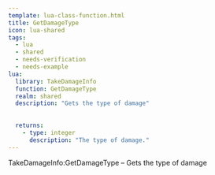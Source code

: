 ```yaml
---
template: lua-class-function.html
title: GetDamageType
icon: lua-shared
tags:
  - lua
  - shared
  - needs-verification
  - needs-example
lua:
  library: TakeDamageInfo
  function: GetDamageType
  realm: shared
  description: "Gets the type of damage"
  
  
  returns:
    - type: integer
      description: "The type of damage."
---
```


<div class="lua__search__keywords">
TakeDamageInfo:GetDamageType &#x2013; Gets the type of damage
</div>
